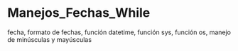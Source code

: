 # Manejos_Fechas_While
fecha, formato de fechas, función datetime, función sys, función os, manejo de minúsculas y mayúsculas
